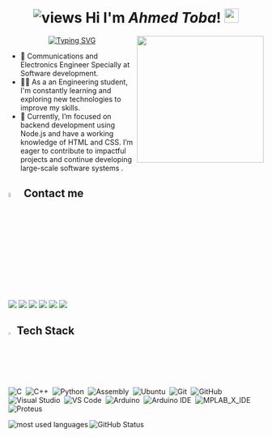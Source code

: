 <h1 align="center">
   <img src="https://komarev.com/ghpvc/?username=ahmedtoba74&show_icons=true&locale=en&layout=compact&theme=radical&style=for-the-badge&color=blue" alt="views" />
   Hi I'm <em>Ahmed Toba</em>! 
   <img width="28" src="https://media.giphy.com/media/hvRJCLFzcasrR4ia7z/giphy.gif">
</h1>

<img width="250" align="right" src="https://media.tenor.com/uYP_Nkq8VPsAAAAd/coding-hello-world.gif">

<!-- Typing SVG by DenverCoder1 - https://github.com/DenverCoder1/readme-typing-svg -->
<p align="center">
  <a href="https://git.io/typing-svg"><img src="https://readme-typing-svg.herokuapp.com?font=Fira+Code&duration=4000&pause=500&width=435&lines=Embedded+Systems+Enthusiasm;%22Every+moment+is+a+fresh+beginning%22" alt="Typing SVG" /></a>
</p> 

- 🏢 Communications and Electronics Engineer Specially at Software development.
- 👨‍💻 As a an Engineering student, I'm constantly learning and exploring new technologies to improve my skills.
- 🤖 Currently, I’m focused on backend development using Node.js and have a working knowledge of HTML and CSS. I’m eager to contribute to impactful projects and continue developing large-scale software systems .


## <img src="https://media.giphy.com/media/gIkM6hiJfvSIIJCnKy/giphy.gif" width="5%"> Contact me

<a href="mailto:ahmdtwbt22@gmail.com"><img src="https://img.shields.io/badge/Gmail-D14836?style=for-the-badge&logo=gmail&logoColor=white"/></a>
<a href="https://www.linkedin.com/in/ahmed-toba-135287239?lipi=urn%3Ali%3Apage%3Ad_flagship3_profile_view_base_contact_details%3BUwYgyzpzQmuNmpu1HH7wtg%3D%3D" target="_blank"><img src="https://img.shields.io/badge/-Linkedin-0077B5?style=for-the-badge&logo=Linkedin&logoColor=white"/></a>
<a href="https://t.me/abutoba74" target="_blank"><img src="https://img.shields.io/badge/-Telegram-0077B5?style=for-the-badge&logo=Telegram&logoColor=white"/></a>
<a href="https://x.com/Abutoba74" target="_blank"><img src="https://img.shields.io/badge/-Twitter-1DA1F2?style=for-the-badge&logo=twitter&logoColor=white"/></a>
<a href="https://www.facebook.com/profile.php?id=100027132073105" target="_blank"><img src="https://img.shields.io/badge/Facebook-1877F2?style=for-the-badge&logo=facebook&logoColor=white"/></a>
<a href="https://www.hackerrank.com/profile/ahmdtwbt22" target="_blank"><img src="https://img.shields.io/badge/-Hackerrank-2EC866?style=for-the-badge&logo=HackerRank&logoColor=white"/></a>


## <img src="https://media2.giphy.com/media/QssGEmpkyEOhBCb7e1/giphy.gif?cid=ecf05e47a0n3gi1bfqntqmob8g9aid1oyj2wr3ds3mg700bl&rid=giphy.gif" width ="2.3%"> Tech Stack

![C](https://img.shields.io/badge/C-00599C?style=for-the-badge&logo=c&logoColor=white)&nbsp;
![C++](https://img.shields.io/badge/C%2B%2B-00599C?style=for-the-badge&logo=c%2B%2B&logoColor=white)&nbsp;
![Python](https://img.shields.io/badge/Python-FFD43B?style=for-the-badge&logo=python&logoColor=blue)&nbsp;
![Assembly](https://img.shields.io/badge/Assembly-white?style=for-the-badge&color=44A833)&nbsp;
![Ubuntu](https://img.shields.io/badge/Ubuntu-E95420?style=for-the-badge&logo=ubuntu&logoColor=white)&nbsp;
![Git](https://img.shields.io/badge/GIT-E44C30?style=for-the-badge&logo=git&logoColor=white)&nbsp;
![GitHub](https://img.shields.io/badge/GitHub-100000?style=for-the-badge&logo=github&logoColor=white)&nbsp;
![Visual Studio](https://img.shields.io/badge/Visual_Studio-5C2D91?style=for-the-badge&logo=visual%20studio&logoColor=white)&nbsp;
![VS Code](https://img.shields.io/badge/VSCode-0078D4?style=for-the-badge&logo=visual%20studio%20code&logoColor=white)&nbsp;
![Arduino](https://img.shields.io/badge/Arduino-00979D?style=for-the-badge&logo=Arduino&logoColor=white)&nbsp;
![Arduino IDE](https://img.shields.io/badge/Arduino_IDE-00979D?style=for-the-badge&logo=arduino&logoColor=white)&nbsp;
![MPLAB_X_IDE](https://img.shields.io/badge/MPLAB_X_IDE-1E424C?style=for-the-badge&logoColor=white)&nbsp;
![Proteus](https://img.shields.io/badge/Proteus-37414D?style=for-the-badge&logo=proteus&logoColor=white)&nbsp;

<img align="left" src="https://github-readme-stats.vercel.app/api/top-langs?username=ahmedtoba74&show_icons=true&locale=en&layout=compact&theme=radical" alt="most used languages" />

<img align="left" src="https://github-readme-stats-git-masterrstaa-rickstaa.vercel.app/api?username=ahmedtoba74&show_icons=true&locale=en&layout=compact&theme=radical" alt="GitHub Status" />

<br>





